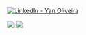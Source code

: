 <a href="https://www.linkedin.com/in/yloliveira/" target="_blank">![LinkedIn - Yan Oliveira](https://img.shields.io/badge/LinkedIn-blue?style=flat&logo=linkedin&labelColor=blue)</a>

<img align="center" src="https://github-readme-stats.vercel.app/api/?username=yloliveira&theme=dracula&show_icons=true" />
<img align="center" src="https://github-readme-stats.vercel.app/api/top-langs/?username=yloliveira&theme=dracula&hide=ruby" />
